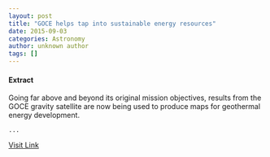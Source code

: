 ```yaml
---
layout: post
title: "GOCE helps tap into sustainable energy resources"
date: 2015-09-03
categories: Astronomy
author: unknown author
tags: []
---
```





#### Extract
>
								
		
Going far above and beyond its original mission objectives, results from the GOCE gravity satellite are now being used to produce maps for geothermal energy development.

	...



[Visit Link](http://www.esa.int/Our_Activities/Observing_the_Earth/GOCE/GOCE_helps_tap_into_sustainable_energy_resources)


